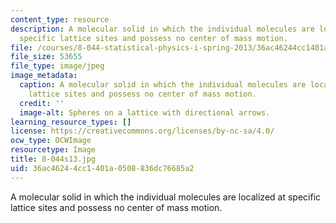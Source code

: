 ```yaml
---
content_type: resource
description: A molecular solid in which the individual molecules are localized at
  specific lattice sites and possess no center of mass motion.
file: /courses/8-044-statistical-physics-i-spring-2013/36ac46244cc1401a0508836dc76685a2_8-044s13.jpg
file_size: 53655
file_type: image/jpeg
image_metadata:
  caption: A molecular solid in which the individual molecules are localized at specific
    lattice sites and possess no center of mass motion.
  credit: ''
  image-alt: Spheres on a lattice with directional arrows.
learning_resource_types: []
license: https://creativecommons.org/licenses/by-nc-sa/4.0/
ocw_type: OCWImage
resourcetype: Image
title: 8-044s13.jpg
uid: 36ac4624-4cc1-401a-0508-836dc76685a2
---
```

A molecular solid in which the individual molecules are localized at specific lattice sites and possess no center of mass motion.